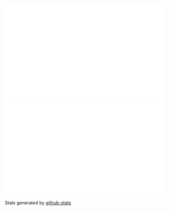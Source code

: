 ![](https://raw.githubusercontent.com/denisa/github-stats/master/generated/overview.svg)
![](https://raw.githubusercontent.com/denisa/github-stats/master/generated/languages.svg)
---
Stats generated by [github-stats](https://github.com/jstrieb/github-stats)
